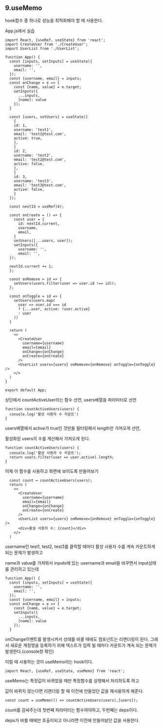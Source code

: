 ## 9.useMemo

hook함수 중 하나로 성능을 최적화해야 할 때 사용한다.

App.js에서 실습

```react
import React, {useRef, useState} from 'react';
import CreateUser from './CreateUser';
import UserList from './UserList';

function App() {
  const [inputs, setInputs] = useState({
    username: '',
    email: '',
  });
  const {username, email} = inputs;
  const onChange = e => {
    const {name, value} = e.target;
    setInputs({
      ...inputs,
      [name]: value
    });
  }

  const [users, setUsers] = useState([
    {
    id: 1,
    username: 'test1',
    email: 'test1@test.com',
    active: true,
    },
    {
    id: 2,
    username: 'test2',
    email: 'test2@test.com',
    active: false,
    },
    {
    id: 3,
    username: 'test3',
    email: 'test3@test.com',
    active: false,
    }
  ]);

  const nextId = useRef(4);

  const onCreate = () => {
    const user = {
      id: nextId.current,
      username,
      email,
    }
    setUsers([...users, user]);
    setInputs({
      username: '',
      email: '',
  });

  nextId.current += 1;
  };

  const onRemove = id => {
    setUsers(users.filter(user => user.id !== id));
  };

  const onToggle = id => {
    setUsers(users.map(
      user => user.id === id 
      ? {...user, active: !user.active}
      : user
    ))
  }

  return (
    <>
      <CreateUser 
        username={username}
        email={email}
        onChange={onChange}
        onCreate={onCreate}
      />
      <UserList users={users} onRemove={onRemove} onToggle={onToggle} />
    </>
  )
}

export default App;
```



상단에서 countActiveUser라는 함수 선언, users배열을 파라미터로 선언

```react
function countActiveUsers(users) {
  console.log('활성 사용자 수 카운트')
}
```

users배열에서 active가 true인 것만들 필터링해서 length만 가져오게 선언,

활성화된 users의 수를 계산해서 가져오게 된다.

```react
function countActiveUsers(users) {
  console.log('활성 사용자 수 카운트');
  return users.filter(user => user.active).length;
}
```

이제 이 함수를 사용하고 화면에 보이도록 만들어보기

```react
  const count = countActiveUsers(users);
  return (
    <>
      <CreateUser 
        username={username}
        email={email}
        onChange={onChange}
        onCreate={onCreate}
      />
      <UserList users={users} onRemove={onRemove} onToggle={onToggle} />
      <div>활설 사용자 수: {count}</div>
    </>
  )	
```

username인 test1, test2, test3를 클릭할 때마다 활성 사용자 수를 계속 카운트하게 되는 문제가 발생하고

name과 value를 가져와서 inputs에 있는 username과 email을 바꾸면서 input상태를 관리하고 있는데 

```react
function App() {
  const [inputs, setInputs] = useState({
    username: '',
    email: '',
  });
  const {username, email} = inputs;
  const onChange = e => {
    const {name, value} = e.target;
    setInputs({
      ...inputs,
      [name]: value
    });
  }
```

onChange이벤트를 발생시켜서 상태를 바꿀 때에도 컴포넌트는 리렌더링이 된다. 그래서 새로운 계정명을 등록하기 위해 텍스트가 입력 될 때마다 카운트가 계속 되는 문제가 발생한다.(console창 확인)

이럴 때 사용하는 것이 useMemo라는 hook이다.

```react
import React, {useRef, useState, useMemo} from 'react';
```

useMemo는 특정값이 바뀌었을 때만 특정함수를 실행해서 처리하도록 하고 

값이 바뀌지 않는다면 리렌더링 할 때 이전에 만들었던 값을 재사용하게 해준다.

```react
const count = useMemo(() => countActiveUsers(users),[users]);
```

count를 감싸주는데 첫번째 파라미터는 함수여야하고, 두번째는 deps이다.

deps가 바뀔 때에만 호출이되고 아니라면 이전에 만들어놨던 값을 사용한다.









